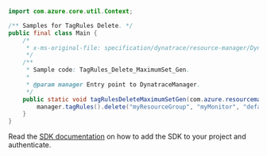 ```java
import com.azure.core.util.Context;

/** Samples for TagRules Delete. */
public final class Main {
    /*
     * x-ms-original-file: specification/dynatrace/resource-manager/Dynatrace.Observability/preview/2021-09-01-preview/examples/TagRules_Delete_MaximumSet_Gen.json
     */
    /**
     * Sample code: TagRules_Delete_MaximumSet_Gen.
     *
     * @param manager Entry point to DynatraceManager.
     */
    public static void tagRulesDeleteMaximumSetGen(com.azure.resourcemanager.dynatrace.DynatraceManager manager) {
        manager.tagRules().delete("myResourceGroup", "myMonitor", "default", Context.NONE);
    }
}
```

Read the [SDK documentation](https://github.com/Azure/azure-sdk-for-java/blob/azure-resourcemanager-dynatrace_1.0.0-beta.1/sdk/dynatrace/azure-resourcemanager-dynatrace/README.md) on how to add the SDK to your project and authenticate.
